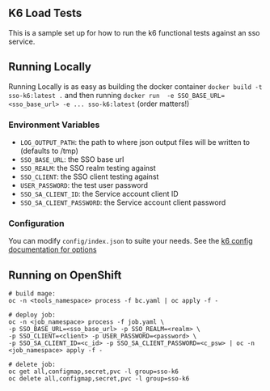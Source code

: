 ## K6 Load Tests

This is a sample set up for how to run the k6 functional tests against an sso service. 

## Running Locally

Running Locally is as easy as building the docker container `docker build -t sso-k6:latest .`
and then running `docker run  -e SSO_BASE_URL=<sso_base_url> -e ... sso-k6:latest` (order matters!)

### Environment Variables

- `LOG_OUTPUT_PATH`: the path to where json output files will be written to (defaults to /tmp)
- `SSO_BASE_URL`: the SSO base url
- `SSO_REALM`: the SSO realm testing against
- `SSO_CLIENT`: the SSO client testing against
- `USER_PASSWORD`: the test user password
- `SSO_SA_CLIENT_ID`: the Service account client ID
- `SSO_SA_CLIENT_PASSWORD`: the Service account client password


### Configuration

You can modify `config/index.json` to suite your needs. See the [k6 config documentation for options](https://k6.io/docs/using-k6/options)

## Running on OpenShift
```shell
# build mage:
oc -n <tools_namespace> process -f bc.yaml | oc apply -f -

# deploy job:
oc -n <job_namespace> process -f job.yaml \
-p SSO_BASE_URL=<sso_base_url> -p SSO_REALM=<realm> \
-p SSO_CLIENT=<client> -p USER_PASSWORD=<password> \
-p SSO_SA_CLIENT_ID=<c_id> -p SSO_SA_CLIENT_PASSWORD=<c_psw> | oc -n <job_namespace> apply -f -

# delete job:
oc get all,configmap,secret,pvc -l group=sso-k6
oc delete all,configmap,secret,pvc -l group=sso-k6
```
